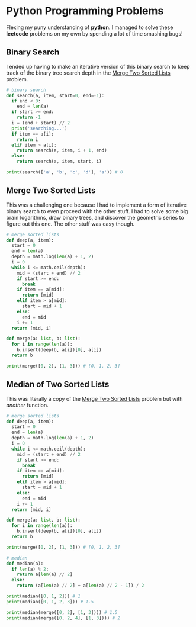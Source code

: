 # Python Programming Problems 

Flexing my puny understanding of **python**. I managed to solve these **leetcode** problems on my own by spending a lot of time smashing bugs! 

## Binary Search 

I ended up having to make an iterative version of this binary search to keep track of the binary tree search depth in the [Merge Two Sorted Lists](#merge-two-sorted-lists) problem. 

```py
# binary search
def search(a, item, start=0, end=-1):
  if end < 0:
    end = len(a)
  if start >= end:
    return -1
  i = (end + start) // 2
  print('searching...')
  if item == a[i]:
    return i
  elif item > a[i]:
    return search(a, item, i + 1, end)
  else:
    return search(a, item, start, i)

print(search(['a', 'b', 'c', 'd'], 'a')) # 0
```

## Merge Two Sorted Lists 

This was a challenging one because I had to implement a form of iterative binary search to even proceed with the other stuff. I had to solve some big brain logarithms, draw binary trees, and discover the geometric series to figure out this one. The other stuff was easy though. 

```py
# merge sorted lists
def deep(a, item):
  start = 0
  end = len(a)
  depth = math.log(len(a) + 1, 2)
  i = 0
  while i <= math.ceil(depth):
    mid = (start + end) // 2
    if start >= end:
      break
    if item == a[mid]:
      return [mid]
    elif item > a[mid]:
      start = mid + 1
    else:
      end = mid
    i += 1
  return [mid, i]

def merge(a: list, b: list):
  for i in range(len(a)):
    b.insert(deep(b, a[i])[0], a[i])
  return b

print(merge([0, 2], [1, 3])) # [0, 1, 2, 3]
```

## Median of Two Sorted Lists 

This was literally a copy of the [Merge Two Sorted Lists](#merge-two-sorted-lists) problem but with *another* function. 

```py
# merge sorted lists
def deep(a, item):
  start = 0
  end = len(a)
  depth = math.log(len(a) + 1, 2)
  i = 0
  while i <= math.ceil(depth):
    mid = (start + end) // 2
    if start >= end:
      break
    if item == a[mid]:
      return [mid]
    elif item > a[mid]:
      start = mid + 1
    else:
      end = mid
    i += 1
  return [mid, i]

def merge(a: list, b: list):
  for i in range(len(a)):
    b.insert(deep(b, a[i])[0], a[i])
  return b

print(merge([0, 2], [1, 3])) # [0, 1, 2, 3]

# median
def median(a):
  if len(a) % 2:
    return a[len(a) // 2]
  else:
    return (a[len(a) // 2] + a[len(a) // 2 - 1]) / 2

print(median([0, 1, 2])) # 1
print(median([0, 1, 2, 3])) # 1.5

print(median(merge([0, 2], [1, 3]))) # 1.5
print(median(merge([0, 2, 4], [1, 3]))) # 2
```